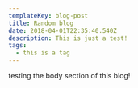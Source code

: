 ```yaml
---
templateKey: blog-post
title: Random blog
date: 2018-04-01T22:35:40.540Z
description: This is just a test!
tags:
  - this is a tag
---
```

testing the body section of this blog!
